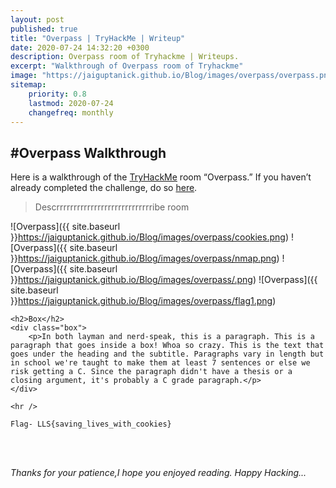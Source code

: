 ```yaml
---
layout: post
published: true
title: "Overpass | TryHackMe | Writeup"
date: 2020-07-24 14:32:20 +0300
description: Overpass room of Tryhackme | Writeups.
excerpt: "Walkthrough of Overpass room of Tryhackme"
image: "https://jaiguptanick.github.io/Blog/images/overpass/overpass.png"
sitemap:
    priority: 0.8
    lastmod: 2020-07-24
    changefreq: monthly
---
```


<style>
/* This stylesheet sets the width of all images to 100%: */
img {
  width: 90%;
}
</style>

#Overpass Walkthrough 
---
Here is a walkthrough of the [TryHackMe](https://tryhackme.com/) room “Overpass.” If you haven’t already completed the challenge, do so [here](https://tryhackme.com/room/overpass).
>Descrrrrrrrrrrrrrrrrrrrrrrrrrrrribe room

![Overpass]({{ site.baseurl }}https://jaiguptanick.github.io/Blog/images/overpass/cookies.png)
![Overpass]({{ site.baseurl }}https://jaiguptanick.github.io/Blog/images/overpass/nmap.png)
![Overpass]({{ site.baseurl }}https://jaiguptanick.github.io/Blog/images/overpass/.png)
![Overpass]({{ site.baseurl }}https://jaiguptanick.github.io/Blog/images/overpass/flag1.png)

<!-- Box -->
	<h2>Box</h2>
	<div class="box">
		<p>In both layman and nerd-speak, this is a paragraph. This is a paragraph that goes inside a box! Whoa so crazy. This is the text that goes under the heading and the subtitle. Paragraphs vary in length but in school we're taught to make them at least 7 sentences or else we risk getting a C. Since the paragraph didn't have a thesis or a closing argument, it's probably a C grade paragraph.</p>
	</div>

	<hr />

``` Flag- LLS{saving_lives_with_cookies} ```




<br>
<br>

<i>Thanks for your patience,I hope you enjoyed reading. Happy Hacking... </i>
